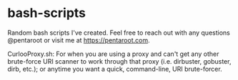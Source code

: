 # bash-scripts

Random bash scripts I've created. Feel free to reach out with any questions @pentaroot or visit me at https://pentaroot.com.



CurlooProxy.sh:
For when you are using a proxy and can't get any other brute-force URI scanner to work through that proxy (i.e. dirbuster, gobuster, dirb, etc.); or anytime you want a quick, command-line, URI brute-forcer.
